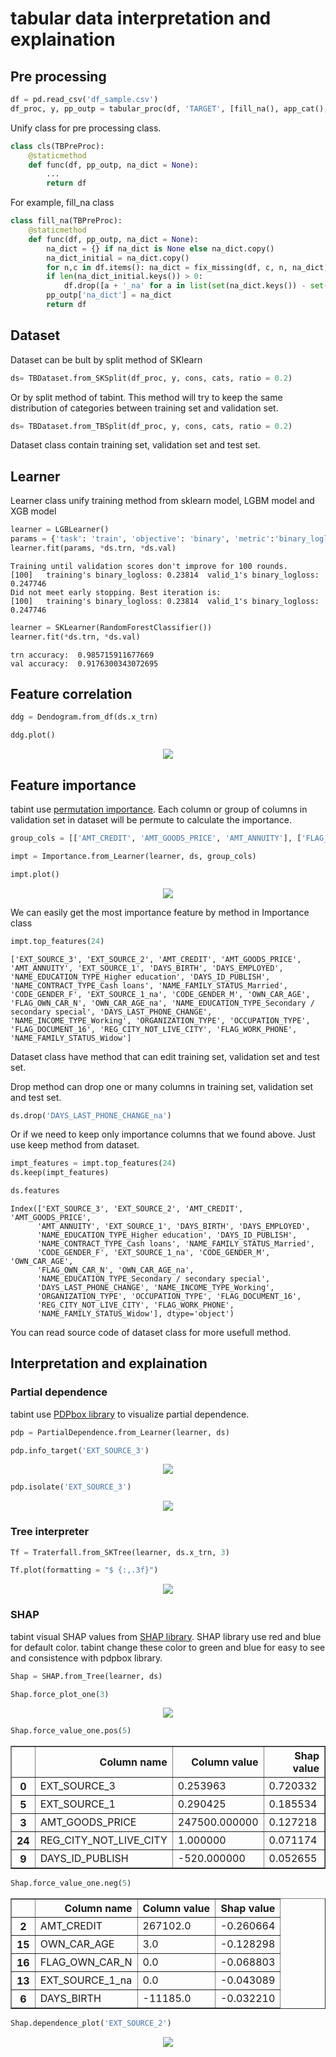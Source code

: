 
# tabular data interpretation and explaination

## Pre processing


```python
df = pd.read_csv('df_sample.csv')
df_proc, y, pp_outp = tabular_proc(df, 'TARGET', [fill_na(), app_cat(), dummies()])
```

Unify class for pre processing class. 


```python
class cls(TBPreProc):
    @staticmethod
    def func(df, pp_outp, na_dict = None):
        ...
        return df
```

For example, fill_na class


```python
class fill_na(TBPreProc):
    @staticmethod
    def func(df, pp_outp, na_dict = None):
        na_dict = {} if na_dict is None else na_dict.copy()
        na_dict_initial = na_dict.copy()
        for n,c in df.items(): na_dict = fix_missing(df, c, n, na_dict)
        if len(na_dict_initial.keys()) > 0:
            df.drop([a + '_na' for a in list(set(na_dict.keys()) - set(na_dict_initial.keys()))], axis=1, inplace=True)
        pp_outp['na_dict'] = na_dict
        return df
```

## Dataset

Dataset can be bult by split method of SKlearn


```python
ds= TBDataset.from_SKSplit(df_proc, y, cons, cats, ratio = 0.2)
```

Or by split method of tabint. This method will try to keep the same distribution of categories between training set and validation set.


```python
ds= TBDataset.from_TBSplit(df_proc, y, cons, cats, ratio = 0.2)
```

Dataset class contain training set, validation set and test set.

## Learner

Learner class unify training method from sklearn model, LGBM model and XGB model


```python
learner = LGBLearner()
params = {'task': 'train', 'objective': 'binary', 'metric':'binary_logloss'}
learner.fit(params, *ds.trn, *ds.val)
```

    Training until validation scores don't improve for 100 rounds.
    [100]	training's binary_logloss: 0.23814	valid_1's binary_logloss: 0.247746
    Did not meet early stopping. Best iteration is:
    [100]	training's binary_logloss: 0.23814	valid_1's binary_logloss: 0.247746



```python
learner = SKLearner(RandomForestClassifier())
learner.fit(*ds.trn, *ds.val)
```

    trn accuracy:  0.985715911677669
    val accuracy:  0.9176300343072695


## Feature correlation


```python
ddg = Dendogram.from_df(ds.x_trn)
```


```python
ddg.plot()
```

<p align="center">
  <img src="https://raw.githubusercontent.com/KienVu2368/tabint/master/docs/feature_correlation.png" />
</p>

## Feature importance

tabint use [permutation importance](http://explained.ai/rf-importance/index.html). Each column or group of columns in validation set in dataset will be permute to calculate the importance.


```python
group_cols = [['AMT_CREDIT', 'AMT_GOODS_PRICE', 'AMT_ANNUITY'], ['FLAG_OWN_CAR_N', 'OWN_CAR_AGE_na']]
```


```python
impt = Importance.from_Learner(learner, ds, group_cols)
```


```python
impt.plot()
```


<p align="center">
  <img src="https://raw.githubusercontent.com/KienVu2368/tabint/master/docs/feature_importance.png" />
</p>


We can easily get the most importance feature by method in Importance class


```python
impt.top_features(24)
```


```
['EXT_SOURCE_3', 'EXT_SOURCE_2', 'AMT_CREDIT', 'AMT_GOODS_PRICE', 'AMT_ANNUITY', 'EXT_SOURCE_1', 'DAYS_BIRTH', 'DAYS_EMPLOYED', 'NAME_EDUCATION_TYPE_Higher education', 'DAYS_ID_PUBLISH', 'NAME_CONTRACT_TYPE_Cash loans', 'NAME_FAMILY_STATUS_Married', 'CODE_GENDER_F', 'EXT_SOURCE_1_na', 'CODE_GENDER_M', 'OWN_CAR_AGE', 'FLAG_OWN_CAR_N', 'OWN_CAR_AGE_na', 'NAME_EDUCATION_TYPE_Secondary / secondary special', 'DAYS_LAST_PHONE_CHANGE', 'NAME_INCOME_TYPE_Working', 'ORGANIZATION_TYPE', 'OCCUPATION_TYPE', 'FLAG_DOCUMENT_16', 'REG_CITY_NOT_LIVE_CITY', 'FLAG_WORK_PHONE', 'NAME_FAMILY_STATUS_Widow']
```



Dataset class have method that can edit training set, validation set and test set.

Drop method can drop one or many columns in training set, validation set and test set.


```python
ds.drop('DAYS_LAST_PHONE_CHANGE_na')
```

Or if we need to keep only importance columns that we found above. Just use keep method from dataset.


```python
impt_features = impt.top_features(24)
ds.keep(impt_features)
```


```python
ds.features
```

```    
Index(['EXT_SOURCE_3', 'EXT_SOURCE_2', 'AMT_CREDIT', 'AMT_GOODS_PRICE',
      'AMT_ANNUITY', 'EXT_SOURCE_1', 'DAYS_BIRTH', 'DAYS_EMPLOYED',
      'NAME_EDUCATION_TYPE_Higher education', 'DAYS_ID_PUBLISH',
      'NAME_CONTRACT_TYPE_Cash loans', 'NAME_FAMILY_STATUS_Married',
      'CODE_GENDER_F', 'EXT_SOURCE_1_na', 'CODE_GENDER_M', 'OWN_CAR_AGE',
      'FLAG_OWN_CAR_N', 'OWN_CAR_AGE_na',
      'NAME_EDUCATION_TYPE_Secondary / secondary special',
      'DAYS_LAST_PHONE_CHANGE', 'NAME_INCOME_TYPE_Working',
      'ORGANIZATION_TYPE', 'OCCUPATION_TYPE', 'FLAG_DOCUMENT_16',
      'REG_CITY_NOT_LIVE_CITY', 'FLAG_WORK_PHONE',
      'NAME_FAMILY_STATUS_Widow'], dtype='object')
```



You can read source code of dataset class for more usefull method.

## Interpretation and explaination

### Partial dependence

tabint use [PDPbox library](https://github.com/SauceCat/PDPbox) to visualize partial dependence.


```python
pdp = PartialDependence.from_Learner(learner, ds)
```


```python
pdp.info_target('EXT_SOURCE_3')
```


<p align="center">
  <img src="https://raw.githubusercontent.com/KienVu2368/tabint/master/docs/pdp_target_plot.png" />
</p>




```python
pdp.isolate('EXT_SOURCE_3')
```


<p align="center">
  <img src="https://raw.githubusercontent.com/KienVu2368/tabint/master/docs/PDP_plot.png" />
</p>


### Tree interpreter


```python
Tf = Traterfall.from_SKTree(learner, ds.x_trn, 3)
```


```python
Tf.plot(formatting = "$ {:,.3f}")
```

<p align="center">
  <img src="https://raw.githubusercontent.com/KienVu2368/tabint/master/docs/Traterfall.png" />
</p>


### SHAP

tabint visual SHAP values from [SHAP library](https://github.com/slundberg/shap). SHAP library use red and blue for default color. tabint change these color to green and blue for easy to see and consistence with pdpbox library.


```python
Shap = SHAP.from_Tree(learner, ds)
```


```python
Shap.force_plot_one(3)
```

<p align="center">
  <img src="https://raw.githubusercontent.com/KienVu2368/tabint/master/docs/shap_force_plot.png" />
</p>


```python
Shap.force_value_one.pos(5)
```

<div>
<table border="1" class="dataframe">
  <thead>
    <tr style="text-align: right;">
      <th></th>
      <th>Column name</th>
      <th>Column value</th>
      <th>Shap value</th>
    </tr>
  </thead>
  <tbody>
    <tr>
      <th>0</th>
      <td>EXT_SOURCE_3</td>
      <td>0.253963</td>
      <td>0.720332</td>
    </tr>
    <tr>
      <th>5</th>
      <td>EXT_SOURCE_1</td>
      <td>0.290425</td>
      <td>0.185534</td>
    </tr>
    <tr>
      <th>3</th>
      <td>AMT_GOODS_PRICE</td>
      <td>247500.000000</td>
      <td>0.127218</td>
    </tr>
    <tr>
      <th>24</th>
      <td>REG_CITY_NOT_LIVE_CITY</td>
      <td>1.000000</td>
      <td>0.071174</td>
    </tr>
    <tr>
      <th>9</th>
      <td>DAYS_ID_PUBLISH</td>
      <td>-520.000000</td>
      <td>0.052655</td>
    </tr>
  </tbody>
</table>
</div>




```python
Shap.force_value_one.neg(5)
```

<div>
<table border="1" class="dataframe">
  <thead>
    <tr style="text-align: right;">
      <th></th>
      <th>Column name</th>
      <th>Column value</th>
      <th>Shap value</th>
    </tr>
  </thead>
  <tbody>
    <tr>
      <th>2</th>
      <td>AMT_CREDIT</td>
      <td>267102.0</td>
      <td>-0.260664</td>
    </tr>
    <tr>
      <th>15</th>
      <td>OWN_CAR_AGE</td>
      <td>3.0</td>
      <td>-0.128298</td>
    </tr>
    <tr>
      <th>16</th>
      <td>FLAG_OWN_CAR_N</td>
      <td>0.0</td>
      <td>-0.068803</td>
    </tr>
    <tr>
      <th>13</th>
      <td>EXT_SOURCE_1_na</td>
      <td>0.0</td>
      <td>-0.043089</td>
    </tr>
    <tr>
      <th>6</th>
      <td>DAYS_BIRTH</td>
      <td>-11185.0</td>
      <td>-0.032210</td>
    </tr>
  </tbody>
</table>
</div>




```python
Shap.dependence_plot('EXT_SOURCE_2')
```

<p align="center">
  <img src="https://raw.githubusercontent.com/KienVu2368/tabint/master/docs/Shap.png" />
</p>
